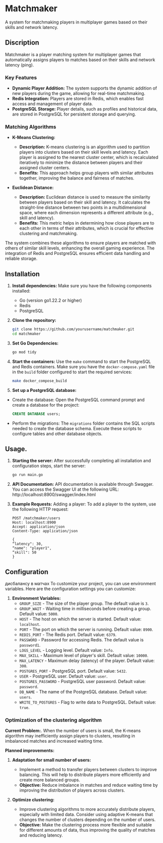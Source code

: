 # Matchmaker

A system for matchmaking players in multiplayer games based on their skills and network latency.

## Discription
Matchmaker is a player matching system for multiplayer games that automatically assigns players to matches based on their skills and network latency (ping). 

### Key Features

- **Dynamic Player Addition:** The system supports the dynamic addition of new players during the game, allowing for real-time matchmaking.
- **Redis Integration:** Players are stored in Redis, which enables fast access and management of player data.
- **PostgreSQL Storage:** Player details, such as profiles and historical data, are stored in PostgreSQL for persistent storage and querying.

### Matching Algorithms

- **K-Means Clustering:**
  - **Description:** K-means clustering is an algorithm used to partition players into clusters based on their skill levels and latency. Each player is assigned to the nearest cluster center, which is recalculated iteratively to minimize the distance between players and their assigned cluster centers.
  - **Benefits:** This approach helps group players with similar attributes together, improving the balance and fairness of matches.

- **Euclidean Distance:**
  - **Description:** Euclidean distance is used to measure the similarity between players based on their skill and latency. It calculates the straight-line distance between two points in a multidimensional space, where each dimension represents a different attribute (e.g., skill and latency).
  - **Benefits:** This metric helps in determining how close players are to each other in terms of their attributes, which is crucial for effective clustering and matchmaking.

The system combines these algorithms to ensure players are matched with others of similar skill levels, enhancing the overall gaming experience. The integration of Redis and PostgreSQL ensures efficient data handling and reliable storage.

## Installation

1. **Install dependencies:**
Make sure you have the following components installed:
    - Go (version go1.22.2 or higher)
    - Redis
    - PostgreSQL

2. **Clone the repository:**
    ```bash
    git clone https://github.com/yourusername/matchmaker.git
    cd matchmaker
    ```

3. **Set Go Dependencies:**
    ```bash
    go mod tidy
    ```

4. **Start the containers:**
Use the `make` command to start the PostgreSQL and Redis containers. Make sure you have the `docker-compose.yaml` file in the `build` folder configured to start the required services:
    ```bash
    make docker_compose_build
    ```

5. **Set up a PostgreSQL database:**
- Create the database:
    Open the PostgreSQL command prompt and create a database for the project:
    ```sql
    CREATE DATABASE users;
    ```
- Perform the migrations:
    The ``migrations`` folder contains the SQL scripts needed to create the database schema. Execute these scripts to configure tables and other database objects.

## Usage.

1. **Starting the server:**
After successfully completing all installation and configuration steps, start the server:
   ```bash
   go run main.go
   ```

2. **API Documentation:**
API documentation is available through Swagger. You can access the Swagger UI at the following URL: http://localhost:8900/swagger/index.html

3. **Example Requests:**
Adding a player: To add a player to the system, use the following HTTP request:
    ```http
    POST /matchmaker/users
    Host: localhost:8900
    Accept: application/json
    Content-Type: application/json

    {
    “latency": 30,
    “name": "player1",
    “skill": 50
    }
    ```

## Configuration
дисбалансу в матчах
To customize your project, you can use environment variables. Here are the configuration settings you can customize:

1. **Environment Variables:**
   - `GROUP_SIZE` - The size of the player group. The default value is `3`.
   - `GROUP_WAIT` - Waiting time in milliseconds before creating a group. Default value: `5000`.
   - `HOST` - The host on which the server is started. Default value: `localhost`.
   - `PORT` - The port on which the server is running. Default value: `8900`.
   - `REDIS_PORT` - The Redis port. Default value: `6379`.
   - `PASSWORD` - Password for accessing Redis. The default value is `password1`.
   - `LOGS_LEVEL` - Logging level. Default value: `Info`.
   - `MAX_SKILL` - Maximum level of player's skill. Default value: `10000`.
   - `MAX_LATENCY` - Maximum delay (latency) of the player. Default value: `300`.
   - `POSTGRES_PORT` - PostgreSQL port. Default value: `5432`.
   - `USER` - PostgreSQL user. Default value: `user`.
   - `POSTGRES_PASSWORD` - PostgreSQL user password. Default value: `password`.
   - `DB_NAME` - The name of the PostgreSQL database. Default value: `users`.
   - `WRITE_TO_POSTGRES` - Flag to write data to PostgreSQL. Default value: `true`.

### Optimization of the clustering algorithm

**Current Problem:**.
When the number of users is small, the K-means algorithm may inefficiently assign players to clusters, resulting in imbalanced matches and increased waiting time.

**Planned improvements:**
1. **Adaptation for small number of users:**
   - Implement a method to transfer players between clusters to improve balancing. This will help to distribute players more efficiently and create more balanced groups.
   - **Objective:** Reduce imbalance in matches and reduce waiting time by improving the distribution of players across clusters.

2. **Optimize clustering:**
   - Improve clustering algorithms to more accurately distribute players, especially with limited data. Consider using adaptive K-means that changes the number of clusters depending on the number of users.
   - **Objective:** Make the clustering process more flexible and suitable for different amounts of data, thus improving the quality of matches and reducing latency.
